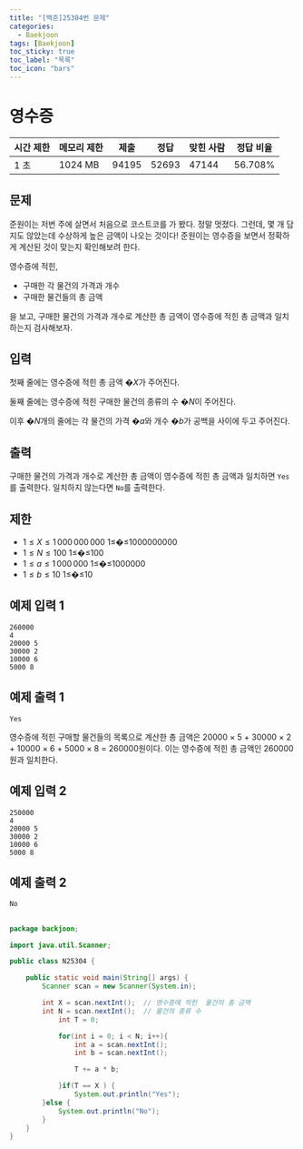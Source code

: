 ```yaml
---
title: "[백준]25304번 문제"
categories:
  - Baekjoon
tags: [Baekjoon]
toc_sticky: true
toc_label: "목록"
toc_icon: "bars"
---
```


# 영수증

| 시간 제한 | 메모리 제한 | 제출  | 정답  | 맞힌 사람 | 정답 비율 |
| --------- | ----------- | ----- | ----- | --------- | --------- |
| 1 초      | 1024 MB     | 94195 | 52693 | 47144     | 56.708%   |

## 문제

준원이는 저번 주에 살면서 처음으로 코스트코를 가 봤다. 정말 멋졌다. 그런데, 몇 개 담지도 않았는데 수상하게 높은 금액이 나오는 것이다! 준원이는 영수증을 보면서 정확하게 계산된 것이 맞는지 확인해보려 한다.

영수증에 적힌,

- 구매한 각 물건의 가격과 개수
- 구매한 물건들의 총 금액

을 보고, 구매한 물건의 가격과 개수로 계산한 총 금액이 영수증에 적힌 총 금액과 일치하는지 검사해보자.

## 입력

첫째 줄에는 영수증에 적힌 총 금액 �$X$가 주어진다.

둘째 줄에는 영수증에 적힌 구매한 물건의 종류의 수 �$N$이 주어진다.

이후 �$N$개의 줄에는 각 물건의 가격 �$a$와 개수 �$b$가 공백을 사이에 두고 주어진다.

## 출력

구매한 물건의 가격과 개수로 계산한 총 금액이 영수증에 적힌 총 금액과 일치하면 `Yes`를 출력한다. 일치하지 않는다면 `No`를 출력한다.

## 제한

- $1 ≤ X ≤ 1\,000\,000\,000$
  1≤�≤1000000000
- $1 ≤ N ≤ 100$
  1≤�≤100
- $1 ≤ a ≤ 1\,000\,000$
  1≤�≤1000000
- $1 ≤ b ≤ 10$
  1≤�≤10

## 예제 입력 1

```
260000
4
20000 5
30000 2
10000 6
5000 8

```

## 예제 출력 1

```
Yes

```

영수증에 적힌 구매할 물건들의 목록으로 계산한 총 금액은 20000 × 5 + 30000 × 2 + 10000 × 6 + 5000 × 8 = 260000원이다. 이는 영수증에 적힌 총 금액인 260000원과 일치한다.

## 예제 입력 2

```
250000
4
20000 5
30000 2
10000 6
5000 8

```

## 예제 출력 2

```
No

```

##

```java
package backjoon;

import java.util.Scanner;

public class N25304 {

    public static void main(String[] args) {
        Scanner scan = new Scanner(System.in);

        int X = scan.nextInt();  // 영수증에 적힌  물건의 총 금액
        int N = scan.nextInt();  // 물건의 종류 수
        	int T = 0;

        	for(int i = 0; i < N; i++){
        		int a = scan.nextInt();
        		int b = scan.nextInt();

        		T += a * b;

        	}if(T == X ) {
        		System.out.println("Yes");
        }else {
        	System.out.println("No");
        }
    }
}
```
